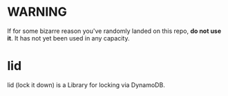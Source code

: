 # WARNING
If for some bizarre reason you've randomly landed on this repo, **do not use it**. It has not yet been used in any capacity.

# lid
lid (lock it down) is a Library for locking via DynamoDB.
